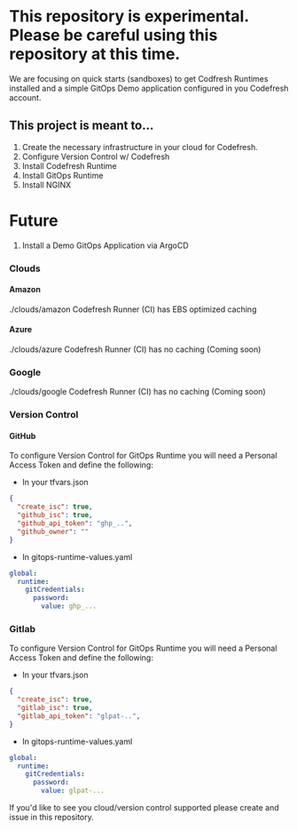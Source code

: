 # This repository is experimental.  Please be careful using this repository at this time.

We are focusing on quick starts (sandboxes) to get Codfresh Runtimes installed and a simple GitOps Demo application configured in you Codefresh account.

## This project is meant to...

1. Create the necessary infrastructure in your cloud for Codefresh.
1. Configure Version Control w/ Codefresh
1. Install Codefresh Runtime
1. Install GitOps Runtime
1. Install NGINX

# Future
1. Install a Demo GitOps Application via ArgoCD

### Clouds

#### Amazon
./clouds/amazon
Codefresh Runner (CI) has EBS optimized caching

#### Azure
./clouds/azure
Codefresh Runner (CI) has no caching (Coming soon)

### Google
./clouds/google
Codefresh Runner (CI) has no caching (Coming soon)

### Version Control

#### GitHub
To configure Version Control for GitOps Runtime you will need a Personal Access Token and define the following:

- In your tfvars.json

```json
{
  "create_isc": true,
  "github_isc": true,
  "github_api_token": "ghp_..",
  "github_owner": ""
}
```



- In gitops-runtime-values.yaml

```yaml
global:
  runtime:
    gitCredentials:
      password: 
        value: ghp_...

```

### Gitlab

To configure Version Control for GitOps Runtime you will need a Personal Access Token and define the following:

- In your tfvars.json

```json
{
  "create_isc": true,
  "gitlab_isc": true,
  "gitlab_api_token": "glpat-..",
}
```



- In gitops-runtime-values.yaml

```yaml
global:
  runtime:
    gitCredentials:
      password: 
        value: glpat-...

```

If you'd like to see you cloud/version control supported please create and issue in this repository.